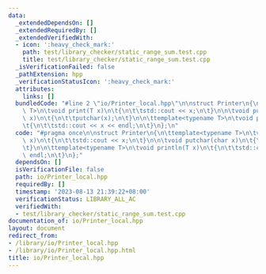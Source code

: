 ```yaml
---
data:
  _extendedDependsOn: []
  _extendedRequiredBy: []
  _extendedVerifiedWith:
  - icon: ':heavy_check_mark:'
    path: test/library_checker/static_range_sum.test.cpp
    title: test/library_checker/static_range_sum.test.cpp
  _isVerificationFailed: false
  _pathExtension: hpp
  _verificationStatusIcon: ':heavy_check_mark:'
  attributes:
    links: []
  bundledCode: "#line 2 \"io/Printer_local.hpp\"\n\nstruct Printer\n{\n\ttemplate<typename\
    \ T>\n\tvoid print(T x)\n\t{\n\t\tstd::cout << x;\n\t}\n\n\tvoid putchar(char\
    \ x)\n\t{\n\t\tputchar(x);\n\t}\n\n\ttemplate<typename T>\n\tvoid println(T x)\n\
    \t{\n\t\tstd::cout << x << endl;\n\t}\n};\n"
  code: "#pragma once\n\nstruct Printer\n{\n\ttemplate<typename T>\n\tvoid print(T\
    \ x)\n\t{\n\t\tstd::cout << x;\n\t}\n\n\tvoid putchar(char x)\n\t{\n\t\tputchar(x);\n\
    \t}\n\n\ttemplate<typename T>\n\tvoid println(T x)\n\t{\n\t\tstd::cout << x <<\
    \ endl;\n\t}\n};"
  dependsOn: []
  isVerificationFile: false
  path: io/Printer_local.hpp
  requiredBy: []
  timestamp: '2023-08-13 21:39:22+08:00'
  verificationStatus: LIBRARY_ALL_AC
  verifiedWith:
  - test/library_checker/static_range_sum.test.cpp
documentation_of: io/Printer_local.hpp
layout: document
redirect_from:
- /library/io/Printer_local.hpp
- /library/io/Printer_local.hpp.html
title: io/Printer_local.hpp
---
```

